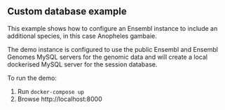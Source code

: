 ## Custom database example

This example shows how to configure an Ensembl instance to include an additional species, in this case Anopheles gambaie.

The demo instance is configured to use the public Ensembl and Ensembl Genomes MySQL servers for the genomic data and will create a local dockerised MySQL server for the session database.   

To run the demo:
1. Run `docker-compose up`
2. Browse http://localhost:8000